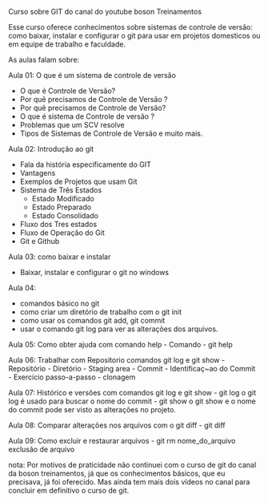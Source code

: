  Curso sobre GIT do canal do youtube boson Treinamentos

 Esse curso oferece conhecimentos sobre sistemas de controle de versão: como baixar, instalar e configurar o git para usar em projetos domesticos ou em equipe de trabalho e faculdade.

As aulas falam sobre:

Aula 01: O que é um sistema de controle de versão
- O que é Controle de Versão?
- Por quê precisamos de Controle de Versão ?
- Por quê precisamos de Controle de Versão?
- O que é sistema de Controle de versão ?
- Problemas que um SCV resolve
- Tipos de Sistemas de Controle de Versão
e muito mais.

Aula 02: Introdução ao git
- Fala da história especificamente do GIT
- Vantagens
- Exemplos de Projetos que usam Git
- Sistema de Três Estados
    - Estado Modificado
    - Estado Preparado
    - Estado Consolidado
- Fluxo dos Tres estados
- Fluxo de Operação do Git
- Git e Github

Aula 03: como baixar e instalar
- Baixar, instalar e configurar o git no windows

Aula 04: 
- comandos básico no git
- como criar um diretório de trabalho com o git init
- como usar os comandos git add, git commit
- usar o comando git log para ver as alterações dos arquivos.

Aula 05: Como obter ajuda com comando help
    - Comando
        - git help

Aula 06: Trabalhar com Repositorio comandos git log e git show
    - Repositório
    - Diretório
    - Staging area
    - Commit
    - Identificaç~ao do Commit 
    - Exercício passo-a-passo
    - clonagem

Aula 07: Histórico e versões com comandos git log e git show
    - git log 
        o git log é usado para buscar o nome do commit
    - git show
        o git show e o nome do commit pode ser visto as alterações no projeto.

Aula 08: Comparar alterações nos arquivos com o git diff
    - git diff

Aula 09: Como excluir e restaurar arquivos
    - git rm nome_do_arquivo  exclusão de arquivo

nota:
    Por motivos de praticidade não continuei com o curso de git do canal da boson treinamentos,
    já que os conhecimentos básicos, que eu precisava, já foi oferecido. Mas ainda tem mais dois
    vídeos no canal para concluir em definitivo o curso de git.
